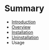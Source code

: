 # Summary

* [Introduction](README.md)
* [Overview](overview.md)
* [Installation](installation.md)
* [Uninstallation](uninstallation.md)
* Usage

